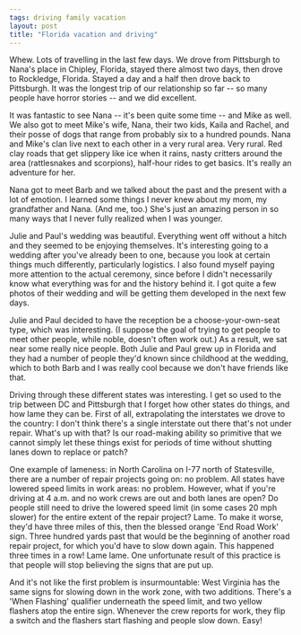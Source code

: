 ```yaml
---
tags: driving family vacation
layout: post
title: "Florida vacation and driving"
---
```




Whew. Lots of travelling in the last few days. We drove from Pittsburgh to Nana's place in Chipley, Florida, stayed there almost two days, then drove to Rockledge, Florida. Stayed a day and a half then drove back to Pittsburgh. It was the longest trip of our relationship so far -- so many people have horror stories -- and we did excellent.

<p>It was fantastic to see Nana -- it's been quite some time -- and Mike as well. We also got to meet Mike's wife, Nana, their two kids, Kaila and Rachel, and their posse of dogs that range from probably six to a hundred pounds. Nana and Mike's clan live next to each other in a very rural area. Very rural. Red clay roads that get slippery like ice when it rains, nasty critters around the area (rattlesnakes and scorpions), half-hour rides to get basics. It's really an adventure for her.</p>

<p>Nana got to meet Barb and we talked about the past and the present with a lot of emotion. I learned some things I never knew about my mom, my grandfather and Nana. (And me, too.) She's just an amazing person in so many ways that I never fully realized when I was younger.</p>

<p>Julie and Paul's wedding was beautiful. Everything went off without a hitch and they seemed to be enjoying themselves. It's interesting going to a wedding after you've already been to one, because you look at certain things much differently, particularly logistics. I also found myself paying more attention to the actual ceremony, since before I didn't necessarily know what everything was for and the history behind it. I got quite a few photos of their wedding and will be getting them developed in the next few days.</p>

<p>Julie and Paul decided to have the reception be a choose-your-own-seat type, which was interesting. (I suppose the goal of trying to get people to meet other people, while noble, doesn't often work out.) As a result, we sat near some really nice people. Both Julie and Paul grew up in Florida and they had a number of people they'd known since childhood at the wedding, which to both Barb and I was really cool because we don't have friends like that.</p>

<p>Driving through these different states was interesting. I get so used to the trip between DC and Pittsburgh that I forget how other states do things, and how lame they can be. First of all, extrapolating the interstates we drove to the country: I don't think there's a single interstate out there that's not under repair. What's up with that? Is our road-making ability so primitive that we cannot simply let these things exist for periods of time without shutting lanes down to replace or patch?</p>

<p>One example of lameness: in North Carolina on I-77 north of Statesville, there are a number of repair projects going on: no problem. All states have lowered speed limits in work areas: no problem. However, what if you're driving at 4 a.m. and no work crews are out and both lanes are open? Do people still need to drive the lowered speed limit (in some cases 20 mph slower) for the entire extent of the repair project? Lame. To make it worse, they'd have three miles of this, then the blessed orange 'End Road Work' sign. Three hundred yards past that would be the beginning of another road repair project, for which you'd have to slow down again. This happened three times in a row! Lame lame. One unfortunate result of this practice is that people will stop believing the signs that are put up.</p>

<p>And it's not like the first problem is insurmountable: West Virginia has the same signs for slowing down in the work zone, with two additions. There's a 'When Flashing' qualifier underneath the speed limit, and two yellow flashers atop the entire sign. Whenever the crew reports for work, they flip a switch and the flashers start flashing and people slow down. Easy! </p>


